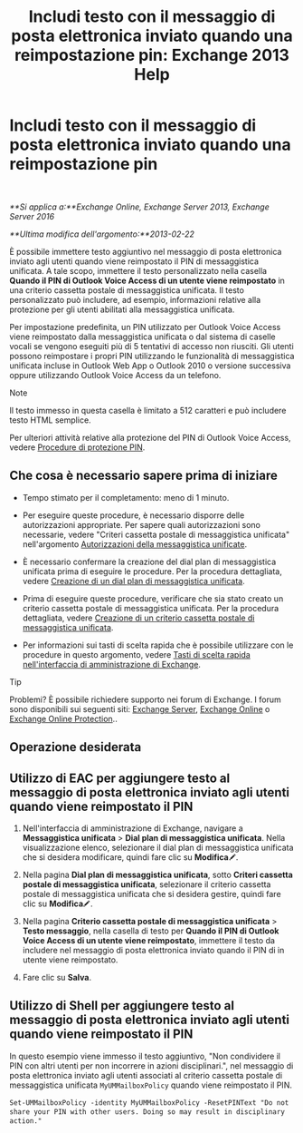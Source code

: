﻿---
title: 'Includi testo con il messaggio di posta elettronica inviato quando una reimpostazione pin: Exchange 2013 Help'
TOCTitle: Includi testo con il messaggio di posta elettronica inviato quando una reimpostazione pin
ms:assetid: f7a4d775-a588-412f-ac2c-11ab1a5c67eb
ms:mtpsurl: https://technet.microsoft.com/it-it/library/Bb201750(v=EXCHG.150)
ms:contentKeyID: 51407436
ms.date: 05/22/2018
mtps_version: v=EXCHG.150
ms.translationtype: MT
---

# Includi testo con il messaggio di posta elettronica inviato quando una reimpostazione pin

 

_**Si applica a:**Exchange Online, Exchange Server 2013, Exchange Server 2016_

_**Ultima modifica dell'argomento:**2013-02-22_

È possibile immettere testo aggiuntivo nel messaggio di posta elettronica inviato agli utenti quando viene reimpostato il PIN di messaggistica unificata. A tale scopo, immettere il testo personalizzato nella casella **Quando il PIN di Outlook Voice Access di un utente viene reimpostato** in una criterio cassetta postale di messaggistica unificata. Il testo personalizzato può includere, ad esempio, informazioni relative alla protezione per gli utenti abilitati alla messaggistica unificata.

Per impostazione predefinita, un PIN utilizzato per Outlook Voice Access viene reimpostato dalla messaggistica unificata o dal sistema di caselle vocali se vengono eseguiti più di 5 tentativi di accesso non riusciti. Gli utenti possono reimpostare i propri PIN utilizzando le funzionalità di messaggistica unificata incluse in Outlook Web App o Outlook 2010 o versione successiva oppure utilizzando Outlook Voice Access da un telefono.


> [!NOTE]
> Il testo immesso in questa casella è limitato a 512 caratteri e può includere testo HTML semplice.



Per ulteriori attività relative alla protezione del PIN di Outlook Voice Access, vedere [Procedure di protezione PIN](pin-security-procedures-exchange-2013-help.md).

## Che cosa è necessario sapere prima di iniziare

  - Tempo stimato per il completamento: meno di 1 minuto.

  - Per eseguire queste procedure, è necessario disporre delle autorizzazioni appropriate. Per sapere quali autorizzazioni sono necessarie, vedere "Criteri cassetta postale di messaggistica unificata" nell'argomento [Autorizzazioni della messaggistica unificate](unified-messaging-permissions-exchange-2013-help.md).

  - È necessario confermare la creazione del dial plan di messaggistica unificata prima di eseguire le procedure. Per la procedura dettagliata, vedere [Creazione di un dial plan di messaggistica unificata](create-a-um-dial-plan-exchange-2013-help.md).

  - Prima di eseguire queste procedure, verificare che sia stato creato un criterio cassetta postale di messaggistica unificata. Per la procedura dettagliata, vedere [Creazione di un criterio cassetta postale di messaggistica unificata](create-a-um-mailbox-policy-exchange-2013-help.md).

  - Per informazioni sui tasti di scelta rapida che è possibile utilizzare con le procedure in questo argomento, vedere [Tasti di scelta rapida nell'interfaccia di amministrazione di Exchange](keyboard-shortcuts-in-the-exchange-admin-center-exchange-online-protection-help.md).


> [!TIP]
> Problemi? È possibile richiedere supporto nei forum di Exchange. I forum sono disponibili sui seguenti siti: <A href="https://go.microsoft.com/fwlink/p/?linkid=60612">Exchange Server</A>, <A href="https://go.microsoft.com/fwlink/p/?linkid=267542">Exchange Online</A> o <A href="https://go.microsoft.com/fwlink/p/?linkid=285351">Exchange Online Protection</A>..



## Operazione desiderata

## Utilizzo di EAC per aggiungere testo al messaggio di posta elettronica inviato agli utenti quando viene reimpostato il PIN

1.  Nell'interfaccia di amministrazione di Exchange, navigare a **Messaggistica unificata** \> **Dial plan di messaggistica unificata**. Nella visualizzazione elenco, selezionare il dial plan di messaggistica unificata che si desidera modificare, quindi fare clic su **Modifica**![Icona Modifica](images/JJ218640.6f53ccb2-1f13-4c02-bea0-30690e6ea71d(EXCHG.150).gif "Icona Modifica").

2.  Nella pagina **Dial plan di messaggistica unificata**, sotto **Criteri cassetta postale di messaggistica unificata**, selezionare il criterio cassetta postale di messaggistica unificata che si desidera gestire, quindi fare clic su **Modifica**![Icona Modifica](images/JJ218640.6f53ccb2-1f13-4c02-bea0-30690e6ea71d(EXCHG.150).gif "Icona Modifica").

3.  Nella pagina **Criterio cassetta postale di messaggistica unificata** \> **Testo messaggio**, nella casella di testo per **Quando il PIN di Outlook Voice Access di un utente viene reimpostato**, immettere il testo da includere nel messaggio di posta elettronica inviato quando il PIN di in utente viene reimpostato.

4.  Fare clic su **Salva**.

## Utilizzo di Shell per aggiungere testo al messaggio di posta elettronica inviato agli utenti quando viene reimpostato il PIN

In questo esempio viene immesso il testo aggiuntivo, "Non condividere il PIN con altri utenti per non incorrere in azioni disciplinari.", nel messaggio di posta elettronica inviato agli utenti associati al criterio cassetta postale di messaggistica unificata `MyUMMailboxPolicy` quando viene reimpostato il PIN.

    Set-UMMailboxPolicy -identity MyUMMailboxPolicy -ResetPINText "Do not share your PIN with other users. Doing so may result in disciplinary action."

